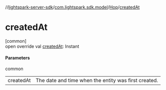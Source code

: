 //[lightspark-server-sdk](../../../index.md)/[com.lightspark.sdk.model](../index.md)/[Hop](index.md)/[createdAt](created-at.md)

# createdAt

[common]\
open override val [createdAt](created-at.md): Instant

#### Parameters

common

| | |
|---|---|
| createdAt | The date and time when the entity was first created. |
